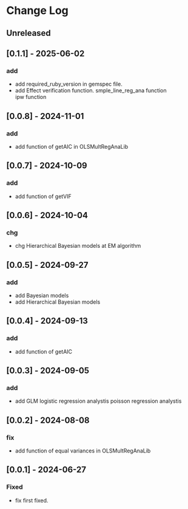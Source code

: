 # Change Log

## Unreleased

## [0.1.1] - 2025-06-02
### add
- add required_ruby_version in gemspec file.
- add Effect verification function.
   smple_line_reg_ana function  
   ipw                function

## [0.0.8] - 2024-11-01
### add
- add function of getAIC in OLSMultRegAnaLib

## [0.0.7] - 2024-10-09
### add
- add function of getVIF

## [0.0.6] - 2024-10-04
### chg
- chg  Hierarchical Bayesian models at EM algorithm

## [0.0.5] - 2024-09-27
### add
- add Bayesian models
- add Hierarchical Bayesian models

## [0.0.4] - 2024-09-13
### add
- add function of getAIC

## [0.0.3] - 2024-09-05
### add
- add GLM
  logistic regression analystis
  poisson regression analystis

## [0.0.2] - 2024-08-08
### fix
- add function of equal variances in OLSMultRegAnaLib

## [0.0.1] - 2024-06-27
### Fixed
- fix first fixed.



